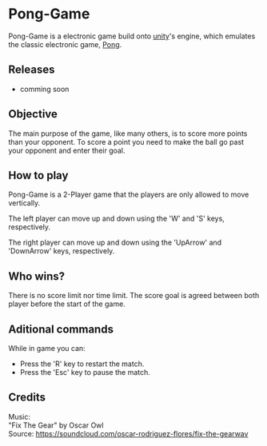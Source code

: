 # Pong-Game

Pong-Game is a electronic game build onto [unity](https://unity.com/pt)'s engine, which emulates the classic electronic game, [Pong](https://pt.wikipedia.org/wiki/Pong).

## Releases

* comming soon

## Objective
The main purpose of the game, like many others, is to score more points than your opponent.
To score a point you need to make the ball go past your opponent and enter their goal.

## How to play

Pong-Game is a 2-Player game that the players are only allowed to move vertically.

The left player can move up and down using the 'W' and 'S' keys, respectively.

The right player can move up and down using the 'UpArrow' and 'DownArrow' keys, respectively.

## Who wins?

There is no score limit nor time limit.
The score goal is agreed between both player before the start of the game.

## Aditional commands

While in game you can:
* Press the 'R' key to restart the match.
* Press the 'Esc' key to pause the match.

## Credits

Music:  
"Fix The Gear" by Oscar Owl  
Source: https://soundcloud.com/oscar-rodriguez-flores/fix-the-gearwav